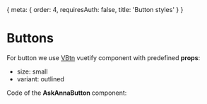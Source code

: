 <route>
{
  meta: {
    order: 4,
    requiresAuth: false,
    title: 'Button styles'
  }
}
</route>
<script setup>
import AskAnnaExample from '../../components/AskAnnaExample.vue'
import TheHighlight from '/src/components/highlight/TheHighlight.vue'
import AskAnnaButton from '/src/components/AskAnna/AskAnnaButton.vue?raw'
</script>

# Buttons

For button we use [VBtn](https://vuetifyjs.com/en/components/buttons/#buttons) vuetify component with predefined **props**:
 - size: small
 - variant: outlined

<div class="not-prose  pb-10">
<span>Code of the <strong>AskAnnaButton </strong> component:</span>
  <TheHighlight
      readonly
      :languageName="'js'"
      :value="AskAnnaButton"
  />
</div>
<AskAnnaExample file="buttons/ExampleButton"  title="Button default AskAnna style"/>
<AskAnnaExample file="buttons/ExampleButtonIcon"  title="Default button with icon"/>
<AskAnnaExample file="buttons/ExampleButtonText"  title="Button variant text"/>
<AskAnnaExample file="buttons/ExampleButtonDisabled"  title="Disabled button"/>
<AskAnnaExample file="buttons/ExampleButtonLoading"  title="Loading button"/>
<AskAnnaExample file="buttons/ExamplePrimaryButton"  title="Button primary color,  variant elevated"/>
<AskAnnaExample file="buttons/ExampleActivatorButton"  title="Button used in menu as activator, with only icon on mobile version"/>
